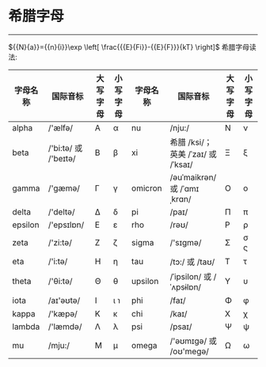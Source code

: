 # 希腊字母

---
${{N}{a}}={{n}{i}}\exp \left[ \frac{{{E}{Fi}}-{{E}{F}}}{kT} \right]$
希腊字母读法: 



| **字母名称** | **国际音标**         | **大写字母** | **小写字母** | **字母名称** | **国际音标**                        | **大写字母** | **小写字母** |
|--------------|----------------------|--------------|--------------|--------------|-------------------------------------|--------------|--------------|
| alpha        | /'ælfə/              | Α            | α            | nu           | /nju:/                              | Ν            | ν            |
| beta         | /'bi:tə/ 或 /'beɪtə/ | Β            | β            | xi           | 希腊 /ksi/； 英美 /ˈzaɪ/ 或 /ˈksaɪ/ | Ξ            | ξ            |
| gamma        | /'gæmə/              | Γ            | γ            | omicron      | /əuˈmaikrən/ 或 /ˈɑmɪˌkrɑn/         | Ο            | ο            |
| delta        | /'deltə/             | Δ            | δ            | pi           | /paɪ/                               | Π            | π            |
| epsilon      | /'epsɪlɒn/           | Ε            | ε            | rho          | /rəʊ/                               | Ρ            | ρ            |
| zeta         | /'zi:tə/             | Ζ            | ζ            | sigma        | /'sɪɡmə/                            | Σ            | σ ς          |
| eta          | /'i:tə/              | Η            | η            | tau          | /tɔ:/ 或 /taʊ/                      | Τ            | τ            |
| theta        | /'θi:tə/             | Θ            | θ            | upsilon      | /ˈipsilon/ 或 /ˈʌpsɨlɒn/            | Υ            | υ            |
| iota         | /aɪ'əʊtə/            | Ι            | ι ℩          | phi          | /faɪ/                               | Φ            | φ            |
| kappa        | /'kæpə/              | Κ            | κ            | chi          | /kaɪ/                               | Χ            | χ            |
| lambda       | /'læmdə/             | Λ            | λ            | psi          | /psaɪ/                              | Ψ            | ψ            |
| mu           | /mju:/               | Μ            | μ            | omega        | /'əʊmɪɡə/ 或 /oʊ'meɡə/              | Ω            | ω            |
